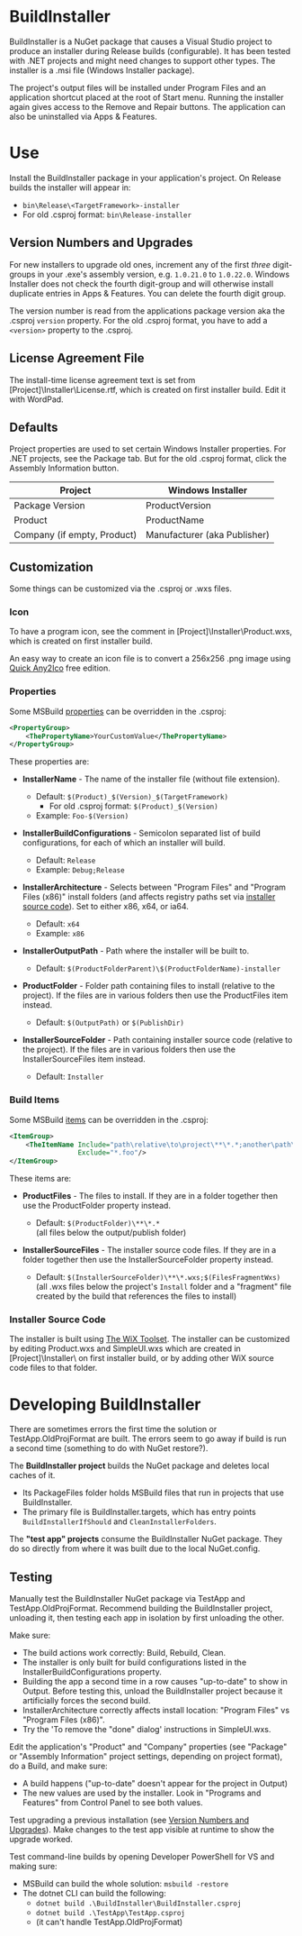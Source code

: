 ﻿# BuildInstaller

BuildInstaller is a NuGet package that causes a Visual Studio project to produce an installer during Release builds (configurable). It has been tested with .NET projects and might need changes to support other types. The installer is a .msi file (Windows Installer package).

The project's output files will be installed under Program Files and an application shortcut placed at the root of Start menu. Running the installer again gives access to the Remove and Repair buttons. The application can also be uninstalled via Apps & Features.

# Use

Install the BuildInstaller package in your application's project. On Release builds the installer will appear in:

- `bin\Release\<TargetFramework>-installer`
- For old .csproj format: `bin\Release-installer`

## Version Numbers and Upgrades

For new installers to upgrade old ones, increment any of the first _three_ digit-groups in your .exe's assembly version, e.g. `1.0.21.0` to `1.0.22.0`. Windows Installer does not check the fourth digit-group and will otherwise install duplicate entries in Apps & Features. You can delete the fourth digit group.

The version number is read from the applications package version aka the .csproj `version` property. For the old .csproj format, you have to add a `<version>` property to the .csproj.

## License Agreement File

The install-time license agreement text is set from [Project]\Installer\License.rtf, which is created on first installer build. Edit it with WordPad.

## Defaults

Project properties are used to set certain Windows Installer properties. For .NET projects, see the Package tab. But for the old .csproj format, click the Assembly Information button.

| Project                     | Windows Installer            |
|-----------------------------|------------------------------|
| Package Version             | ProductVersion               |
| Product                     | ProductName                  |
| Company (if empty, Product) | Manufacturer (aka Publisher) |

## Customization

Some things can be customized via the .csproj or .wxs files.

### Icon

To have a program icon, see the comment in [Project]\Installer\Product.wxs, which is created on first installer build.

An easy way to create an icon file is to convert a 256x256 .png image using [Quick Any2Ico][Any2Ico] free edition.

### Properties

Some MSBuild [properties][MSBuildProperties] can be overridden in the .csproj:

```xml
<PropertyGroup>
    <ThePropertyName>YourCustomValue</ThePropertyName>
</PropertyGroup>
```

These properties are:

- **InstallerName** - The name of the installer file (without file extension).
    - Default: `$(Product)_$(Version)_$(TargetFramework)`  
      - For old .csproj format: `$(Product)_$(Version)`
    - Example: `Foo-$(Version)`

- **InstallerBuildConfigurations** - Semicolon separated list of build configurations, for each of which an installer will build.
    - Default: `Release`
    - Example: `Debug;Release`

- **InstallerArchitecture** - Selects between "Program Files" and "Program Files (x86)" install folders (and affects registry paths set via [installer source code](#installer-source-code)). Set to either x86, x64, or ia64.
  - Default: `x64`
  - Example: `x86`

- **InstallerOutputPath** - Path where the installer will be built to.
    - Default: `$(ProductFolderParent)\$(ProductFolderName)-installer`

- **ProductFolder** - Folder path containing files to install (relative to the project). If the files are in various folders then use the ProductFiles item instead.
    - Default: `$(OutputPath)` or `$(PublishDir)`

- **InstallerSourceFolder** - Path containing installer source code (relative to the project). If the files are in various folders then use the InstallerSourceFiles item instead.
    - Default: `Installer`

### Build Items

Some MSBuild [items][MSBuildItems] can be overridden in the .csproj:

```xml
<ItemGroup>
    <TheItemName Include="path\relative\to\project\**\*.*;another\path\*.txt"
                 Exclude="*.foo"/>
</ItemGroup>
```

These items are:

- **ProductFiles** - The files to install. If they are in a folder together then use the ProductFolder property instead.
    - Default: `$(ProductFolder)\**\*.*`  
        (all files below the output/publish folder)

- **InstallerSourceFiles** - The installer source code files. If they are in a folder together then use the InstallerSourceFolder property instead.
    - Default: `$(InstallerSourceFolder)\**\*.wxs;$(FilesFragmentWxs)`  
        (all .wxs files below the project's `Install` folder and a "fragment" file created by the build that references the files to install)

### Installer Source Code

The installer is built using [The WiX Toolset][WiXUrl]. The installer can be customized by editing Product.wxs and SimpleUI.wxs which are created in [Project]\Installer\ on first installer build, or by adding other WiX source code files to that folder.

# Developing BuildInstaller

There are sometimes errors the first time the solution or TestApp.OldProjFormat are built. The errors seem to go away if build is run a second time (something to do with NuGet restore?).

The **BuildInstaller project** builds the NuGet package and deletes local caches of it.
  - Its PackageFiles folder holds MSBuild files that run in projects that use BuildInstaller.
  - The primary file is BuildInstaller.targets, which has entry points `BuildInstallerIfShould` and `CleanInstallerFolders`.

The **"test app" projects** consume the BuildInstaller NuGet package. They do so directly from where it was built due to the local NuGet.config.

## Testing

Manually test the BuildInstaller NuGet package via TestApp and TestApp.OldProjFormat. Recommend building the BuildInstaller project, unloading it, then testing each app in isolation by first unloading the other.

Make sure:

- The build actions work correctly: Build, Rebuild, Clean.
- The installer is only built for build configurations listed in the InstallerBuildConfigurations property.
- Building the app a second time in a row causes "up-to-date" to show in Output. Before testing this, unload the BuildInstaller project because it artificially forces the second build.
- InstallerArchitecture correctly affects install location: "Program Files" vs "Program Files (x86)".
- Try the 'To remove the "done" dialog' instructions in SimpleUI.wxs.

Edit the application's "Product" and "Company" properties (see "Package" or "Assembly Information" project settings, depending on project format), do a Build, and make sure:

- A build happens ("up-to-date" doesn't appear for the project in Output)
- The new values are used by the installer. Look in "Programs and Features" from Control Panel to see both values.

Test upgrading a previous installation (see [Version Numbers and Upgrades](#version-numbers-and-upgrades)). Make changes to the test app visible at runtime to show the upgrade worked.

Test command-line builds by opening Developer PowerShell for VS and making sure:
  - MSBuild can build the whole solution: `msbuild -restore`
  - The dotnet CLI can build the following:
    - `dotnet build .\BuildInstaller\BuildInstaller.csproj`
    - `dotnet build .\TestApp\TestApp.csproj`
    - (it can't handle TestApp.OldProjFormat)


[WiXUrl]: https://wixtoolset.org/documentation/manual/v3/main/
[MSBuildItems]: https://docs.microsoft.com/en-us/visualstudio/msbuild/msbuild-items
[MSBuildProperties]: https://docs.microsoft.com/en-us/visualstudio/msbuild/msbuild-properties
[Any2Ico]: https://www.carifred.com/quick_any2ico/